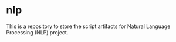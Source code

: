 # nlp
This is a repository to store the script artifacts for Natural Language Processing (NLP) project.
